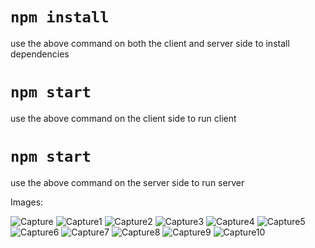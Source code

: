 # `npm install`
use the above command on both the client and server side to install dependencies

# `npm start`
use the above command on the client side to run client 

# `npm start`
use the above command on the server side to run server 

Images:

![Capture](https://user-images.githubusercontent.com/105050632/169299023-a52fadcd-0380-4367-8bdb-6ef1cca30ae3.PNG)
![Capture1](https://user-images.githubusercontent.com/105050632/169299027-a2d2b81f-a10c-413e-b821-5713fe9705c6.PNG)
![Capture2](https://user-images.githubusercontent.com/105050632/169299029-540f67d1-6247-4043-8a16-615369c35097.PNG)
![Capture3](https://user-images.githubusercontent.com/105050632/169299030-f9240e3d-c6d5-4a3c-93b4-f5e6ca4cb5a9.PNG)
![Capture4](https://user-images.githubusercontent.com/105050632/169299033-3b1dd22c-90fa-447a-9cf2-26d225845f6c.PNG)
![Capture5](https://user-images.githubusercontent.com/105050632/169299047-36692303-70b2-498e-b572-d9594ec58157.PNG)
![Capture6](https://user-images.githubusercontent.com/105050632/169299051-12d82be5-d4a3-4415-aff9-6324d1b8e643.PNG)
![Capture7](https://user-images.githubusercontent.com/105050632/169299054-7b5905d8-c44b-48a5-b842-0abf0cf081ed.PNG)
![Capture8](https://user-images.githubusercontent.com/105050632/169299056-97d83919-294e-455c-9471-25a64dfa7776.PNG)
![Capture9](https://user-images.githubusercontent.com/105050632/169299059-a4eede80-4111-4cad-863b-21b9cc9ca798.PNG)
![Capture10](https://user-images.githubusercontent.com/105050632/169299016-4cca6cb4-0373-4025-bd6c-c56725d7da8e.PNG)
